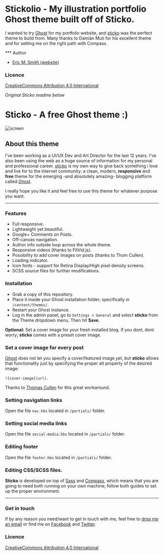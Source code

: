 Stickolio - My illustration portfolio Ghost theme built off of Sticko.
=======

I wanted to try [Ghost](http://ghost.org) for my portfolio website, and [sticko](http://sticko.apps.runkite.com/) was the perfect theme to build from. Many thanks to Damián Muti for his excellent theme and for setting me on the right path with Compass.

*** Author
- [Eric M. Smith (website)](http://ericmsmith.com)

### Licence
[CreativeCommons Attribution 4.0 International](http://creativecommons.org/licenses/by/4.0/)

*Original Sticko readme below*

Sticko - A free Ghost theme :)
=======

![screen](http://damianmuti.com/downloads/screen.jpg)

## About this theme

I've been working as a UI/UX Dev and Art Director for the last 12 years. I've also been using the web as a huge source of information for my personal and professional career.
[sticko](http://sticko.apps.runkite.com/) is my own way to give back something i love and live for to the internet community: a clean, modern, **responsive** and **free** theme for the emerging -and absolutely amazing- blogging platform called [Ghost](http://ghost.org).

I really hope you like it and feel free to use this theme for whatever purpose you want.

<hr>

### Features
* Full responsive.
* Lightweight yet beautiful.
* Google+ Comments on Posts.
* Off-canvas navigation.
* Author info outside loop across the whole theme.
* Responsive videos (thanks to FitVid.js).
* Possibility to add cover images on posts (thanks to Thom Cullen).
* Loading indicator.
* Icon fonts - support for Retina Display/High pixel density screens.
* SCSS source files for further modifications.

### Installation

* Grab a copy of this repository.
* Place it inside your Ghost installation folder; specifically in `/content/themes/`.
* Restart your Ghost instance.
* Log in the admin panel, go to `Settings > General` and select **sticko** from the Theme dropdown menu. Then hit **Save**.

**Optional:** Set a cover image for your fresh installed blog. If you dont, dont worry; **sticko** comes with a preset cover image.

### Set a cover image for every post

[Ghost](http://ghost.org) does not let you specify a cover/featured image *yet*, but **sticko** allows that functionality just by specifying the proper alt property of the desired image:


`![cover-image](url)`.

Thanks to [Thomas Cullen](https://github.com/Thomascullen92) for this great workaround.

### Setting navigation links

Open the file `nav.hbs` located in `/partials/` folder.

### Setting social media links

Open the file `social-media.hbs` located in `/partials/` folder.

### Editing footer

Open the file `footer.hbs` located in `/partials/` folder.

### Editing CSS/SCSS files.

**Sticko** is developed on top of [Sass](http://sass-lang.com/install) and [Compass](http://compass-style.org/install), which means that you are going to need both running on your own machine; follow both guides to set up the proper environment.

<hr>

### Get in touch

If by any reason you need/want to get in touch with me, feel free to [drop me an email](mailto:hi@damianmuti.com) or find me on [Facebook](http://www.facebook.com/damianmuti) and [Twitter](http://www.twitter.com/damianmuti).

### Licence
[CreativeCommons Attribution 4.0 International](http://creativecommons.org/licenses/by/4.0/)